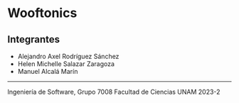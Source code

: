 # Wooftonics

## Integrantes
- Alejandro Axel Rodríguez Sánchez
- Helen Michelle Salazar Zaragoza
- Manuel Alcalá Marín

---

Ingeniería de Software, Grupo 7008
Facultad de Ciencias UNAM 2023-2
